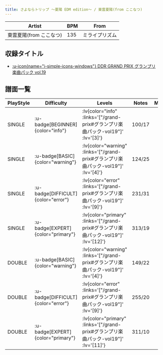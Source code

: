 ```yaml
---
title: さよならトリップ ～夏陽 EDM edition～ / 東雲夏陽(from ここなつ)
---
```


|Artist|BPM|From|
|------|---|----|
|東雲夏陽(from ここなつ)|135|ミライプリズム|

## 収録タイトル

- [ :u-icon{name="i-simple-icons-windows"} DDR GRAND PRIX グランプリ楽曲パック vol.19](/grand-prix#グランプリ楽曲パック-vol19)

## 譜面一覧

|PlayStyle|Difficulty|Levels|Notes|Movie|
|---------|----------|------|-----|-----|
|SINGLE| :u-badge[BEGINNER]{color="info"} | :lv{color="info" :links='["/grand-prix#グランプリ楽曲パック-vol19"]' :lv='[3]'} |100/17||
|SINGLE| :u-badge[BASIC]{color="warning"} | :lv{color="warning" :links='["/grand-prix#グランプリ楽曲パック-vol19"]' :lv='[4]'} |124/25||
|SINGLE| :u-badge[DIFFICULT]{color="error"} | :lv{color="error" :links='["/grand-prix#グランプリ楽曲パック-vol19"]' :lv='[9]'} |231/31||
|SINGLE| :u-badge[EXPERT]{color="primary"} | :lv{color="primary" :links='["/grand-prix#グランプリ楽曲パック-vol19"]' :lv='[12]'} |313/19||
|DOUBLE| :u-badge[BASIC]{color="warning"} | :lv{color="warning" :links='["/grand-prix#グランプリ楽曲パック-vol19"]' :lv='[4]'} |149/22||
|DOUBLE| :u-badge[DIFFICULT]{color="error"} | :lv{color="error" :links='["/grand-prix#グランプリ楽曲パック-vol19"]' :lv='[9]'} |255/20||
|DOUBLE| :u-badge[EXPERT]{color="primary"} | :lv{color="primary" :links='["/grand-prix#グランプリ楽曲パック-vol19"]' :lv='[11]'} |311/10||
